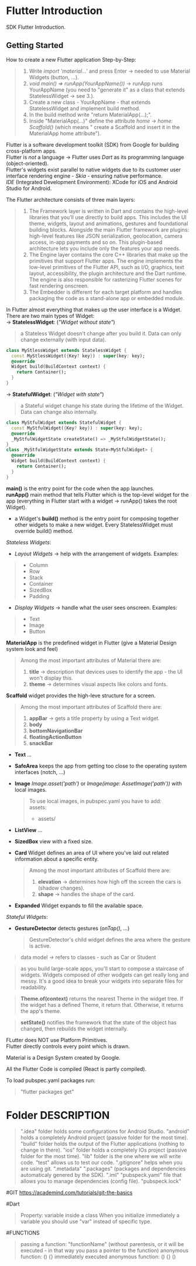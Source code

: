# Flutter Introduction

SDK Flutter Introduction.

## Getting Started

How to create a new Flutter application Step-by-Step:  
  > 1. Write _import 'material...'_ and press Enter -> needed to use Material Widgets (button, ...).
  > 2. _void main() => runApp(YourAppName())_ -> runApp runs YourAppName (you need to "generate
       it" as a class that extends StatelessWidget -> see 3.).
  > 3. Create a new class - YourAppName - that extends StatelessWidget and implement build method.
  > 4. In the build method write "return MaterialApp(...);".
  > 5. Inside "MaterialApp(...)" define the attribute _home_ -> _home: Scaffold()_ (which means "
       create a Scaffold and insert it in the MaterialApp home attribute").

Flutter is a software development toolkit (SDK) from Google for building cross-platform apps.  
Flutter is _not_ a language -> Flutter uses *Dart* as its programming language (object-oriented).  
Flutter's widgets exist parallel to native widgets due to its customer user interface rendering
engine - *Skia* - ensuring native performance.  
*IDE* (Integrated Development Environment): XCode for iOS and Android Studio for Android.  

The Flutter architecture consists of three main layers:  
 > 1. The Framework layer is written in Dart and contains the high-level libraries that you’ll use directly to build apps. This includes the UI theme, widgets, layout and animations, gestures and foundational building blocks. Alongside the main Flutter framework are plugins: high-level features like JSON serialization, geolocation, camera access, in-app payments and so on. This plugin-based architecture lets you include only the features your app needs.
 > 2. The Engine layer contains the core C++ libraries that make up the primitives that support Flutter apps. The engine implements the low-level primitives of the Flutter API, such as I/O, graphics, text layout, accessibility, the plugin architecture and the Dart runtime. The engine is also responsible for rasterizing Flutter scenes for fast rendering onscreen.
 > 3. The Embedder is different for each target platform and handles packaging the code as a stand-alone app or embedded module.
  
In Flutter almost everything that makes up the user interface is a Widget.  
There are two main types of Widget:  
->  __StatelessWidget__: (*"Widget without state"*)  
> a Stateless Widget doesn't change after you build it. Data can only change externally (with input data).   
```dart
class MyStlessWidget extends StatelessWidget {
  const MyStlessWidget({Key? key}) : super(key: key);
  @override
  Widget build(BuildContext context) {
    return Container();
  }
}
```

->  __StatefulWidget__: (*"Widget with state"*)  
> a Stateful widget change his state during the lifetime of the Widget. Data can change also internally.  
```dart
class MyStfulWidget extends StatefulWidget {
  const MyStfulWidget({Key? key}) : super(key: key);
  @override
  _MyStfulWidgetState createState() => _MyStfulWidgetState();
}
class _MyStfulWidgetState extends State<MyStfulWidget> {
  @override
  Widget build(BuildContext context) {
    return Container();
  }
}
```

__main()__ is the entry point for the code when the app launches.  
__runApp()__ main method that tells Flutter which is the top-level widget for the app (everything in
Flutter start with a widget -> runApp() takes the root Widget).  

- a Widget's __build()__ method is the entry point for composing together other widgets to make a
  new widget. Every StatelessWidget must override build() method.

*Stateless Widgets*:  
- *Layout Widgets* -> help with the arrangement of widgets. Examples:  
> - Column
> - Row
> - Stack
> - Container
> - SizedBox
> - Padding
- *Display Widgets* -> handle what the user sees onscreen. Examples:
> - Text
> - Image
> - Button

__MaterialApp__ is the predefined widget in Flutter (give a Material Design system look and feel)  
  > Among the most important attributes of Material there are:
  > 1. __title__ -> description that devices uses to identify the app - the UI won't display this.
  > 2. __theme__ -> determines visual aspects like colors and fonts.
  
__Scaffold__ widget provides the high-leve structure for a screen.  
  > Among the most important attributes of Scaffold there are:
  > 1. __appBar__ -> gets a title property by using a Text widget.
  > 2. __body__
  > 3. __bottomNavigationBar__
  > 4. __floatingActionButton__
  > 5. __snackBar__

- __Text__ ...
- __SafeArea__ keeps the app from getting too close to the operating system interfaces (notch, ...)
- __Image__ _Image.asset('path')_ or _Image(image: AssetImage('path'))_ with local images.
  > To use local images, in pubspec.yaml you have to add:  
  > assets:  
  >   - assets/  
    
- __ListView__ ...
- __SizedBox__ view with a fixed size.
- __Card__ Widget defines an area of UI where you've laid out related information about a specific 
  entity.
  > Among the most important attributes of Scaffold there are:
  > 1. __elevation__ -> determines how high off the screen the cars is (shadow changes).
  > 2. __shape__ -> handles the shape of the card.

- __Expanded__ Widget expands to fill the available space.


*Stateful Widgets*:  
- __GestureDetector__ detects gestures (_onTap()_, ...)
  > GestureDetector's child widget defines the area where the gesture is active.

> data model -> refers to classes - such as Car or Student  

> as you build large-scale apps, you'll start to compose a staircase of widgets. Widgets composed
> of other wodgets can get really long and messy. It's a good idea to break your widgets into
> separate files for readability.    

> __Theme.of(context)__ returns the nearest Theme in the widget tree. If the widget has a defined
> Theme, it return that. Otherwise, it returns the app's theme.  

> __setState()__ notifies the framework that the state of the object has changed, then rebuilds the
> widget internally.  


FLutter does NOT use Platform Primitives.  
Flutter directly controls every point which is drawn. 

Material is a Design System created by Google.  

All the Flutter Code is compiled (React is partly compiled).  

To load pubspec.yaml packages run:
> "flutter packages get"  

# Folder DESCRIPTION
> ".idea" folder holds some configurations for Android Studio.
> "android" holds a completely Android project (passive folder for the most time).
> "build" folder holds the output of the Flutter applications (nothing to change in there).
> "ios" folder holds a completely IOs project (passive folder for the most time).
> "lib" folder is the one where we will write code.
> "test" allows us to test our code.
> ".gitignore" helps when you are using git.
> ".metadata"
> ".packages" (packages and dependencies automaticaly genered by the SDK).
> ".iml"
> "pubspeck.yaml" file that allows you to manage dependencies (config file).
> "pubspeck.lock"

#GIT
https://academind.com/tutorials/git-the-basics 

#Dart
>Property: variable inside a class
>When you initialize immediately a variable you should use "var" instead of specific type.

#FUNCTIONS
>passing a function: "functionName" (without parentesis, or it will be executed - in that way you pass a pointer to the function)
>anonymous function: () {}
>immediately executed anonymous function: () {} ()
